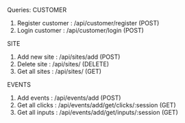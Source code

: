 Queries: 
  CUSTOMER
1) Register customer : /api/customer/register (POST)
2) Login customer : /api/customer/login (POST)

  SITE
1) Add new site : /api/sites/add (POST) 
2) Delete site : /api/sites/ (DELETE)
3) Get all sites : /api/sites/ (GET)

  EVENTS
1) Add events : /api/events/add (POST)
2) Get all clicks : /api/events/add/get/clicks/:session (GET)
2) Get all inputs : /api/events/add/get/inputs/:session (GET)
